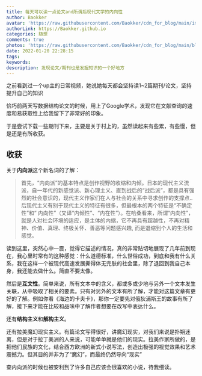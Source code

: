 ```yaml
---
title: 每天可以读一点论文and所谓后现代文学的内向性
author: Baokker
avatar: 'https://raw.githubusercontent.com/Baokker/cdn_for_blog/main/img/custom/avatar.jpg'
authorLink: https://Baokker.github.io
categories: 随想
comments: true
photos: 'https://raw.githubusercontent.com/Baokker/cdn_for_blog/main/blog_imgs/pexels-mikhael-mayim-8826427.jpg'
date: 2022-01-20 22:28:15
tags:
keywords:
description: 发现论文/期刊也是发掘知识的一个好地方
---
```


之前看到过一个up主的日常视频，她说她每天都会坚持读1~2篇期刊/论文，坚持提升自己的知识

恰巧前两天写数据结构论文的时候，用上了Google学术，发现它在文献查询的速度和易获取性上给我留下了非常好的印象。

于是尝试下载一些期刊下来，主要是关于村上的，虽然读起来有些累，有些慢，但是还是有所收获。



## 收获

关于**内向派**这个新名词的了解：

> 首先，“内向派”的基本特点是创作视野的收缩和内倾。日本的现代主义流派，自一年代的新感觉派、新心理主义、直到战后的“战后派”，都是具有强烈的社会意识的，现代主义作家们在人与社会的关系中寻求创作的支撑点..后现代主义有别于现代主义的特征有很多，但最根本的两个特征是“不确定性”和“ 内向性”（又译“内倾性”、“内在性”）。在哈桑看来，所谓“内向性”， 就是人对社会环境的适应，是主体的内缩，它不再具有超越性，不再对精神、价值、真理、终极关怀、善恶等问题感兴趣, 而是退缩到个人的生活和感觉。

读到这里，突然心中一震，觉得它描述的情况，真的非常贴切地展现了几年前到现在，我心里时常有的这种感觉：什么道德标准，什么世俗成功，到底和我有什么关系，我在这样一个被现代高速发展撕得体无完肤的社会里，除了退回到我自己本身，我还能去做什么。简直不要太像。

然后是**互文性**。简单来说，所有文本中的含义，都或多或少地与另外一个文本发生关联，从中吸取了相关的要素。只有对另外的文本有所了解，才能对这篇文章有更好的了解。例如你看《海边的卡夫卡》，那你一定要先对俄狄浦斯王的故事有所了解，接下来才能在比较和品味中了解作者想要在改写中表达什么。

还有**结构主义**和**解构主义**。



还有拉美魔幻现实主义。有篇论文写得很好，讲魔幻现实，对我们来说是扑朔迷离，但是对于拉丁美洲的人来说，可能单单就是他们的现实。拉美作家所做的，是把他们民族的文化，结合西方欧洲的新式小说写法，创造出极强的视觉效果和艺术震撼力。但其目的并非为了“魔幻”，而最终仍然导向“现实”



查内向派的时候也被安利到了许多自己应该会很喜欢的小说，待我细读。
